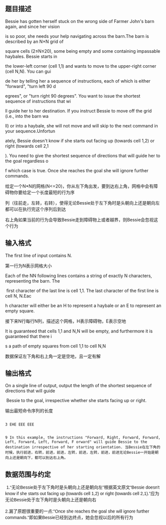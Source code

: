 ## 题目描述

<div>
 Bessie has gotten herself stuck on the wrong side of Farmer John's barn again, and since her vision 
</div>
<div>
 is so poor, she needs your help navigating across the barn.The barn is described by an N×N grid of 
</div>
<div>
 square cells (2≤N≤20), some being empty and some containing impassable haybales. Bessie starts in 
</div>
<div>
 the lower-left corner (cell 1,1) and wants to move to the upper-right corner (cell N,N). You can gui
</div>
<div>
 de her by telling her a sequence of instructions, each of which is either "forward", "turn left 90 d
</div>
<div>
 egrees", or "turn right 90 degrees". You want to issue the shortest sequence of instructions that wi
</div>
<div>
 ll guide her to her destination. If you instruct Bessie to move off the grid (i.e., into the barn wa
</div>
<div>
 ll) or into a haybale, she will not move and will skip to the next command in your sequence.Unfortun
</div>
<div>
 ately, Bessie doesn't know if she starts out facing up (towards cell 1,2) or right (towards cell 2,1
</div>
<div>
 ). You need to give the shortest sequence of directions that will guide her to the goal regardless o
</div>
<div>
 f which case is true. Once she reaches the goal she will ignore further commands.
</div>
<div></div>
<div>
 给定一个N*N的网格(N<=20)，你从左下角出发，要到达右上角，网格中会有障碍物你要给定一个长度最短的行为序
</div>
<div>
 列（往前走，左转，右转），使得无论Bessie处于左下角时是头朝向上还是朝向左都可以在执行完这个序列后到达
</div>
<div>
 右上角如果当前的行为会导致Bessie走到障碍物上或者越界，则Bessie会忽视这个行为
</div>
<div></div>
<p></p>

## 输入格式

<div>
 The first line of input contains N.
</div>
<div>
 第一行为N表示网格大小
</div>
<div>
 Each of the NN following lines contains a string of exactly N characters, representing the barn. The
</div>
<div>
  first character of the last line is cell 1,1. The last character of the first line is cell N, N.Eac
</div>
<div>
 h character will either be an H to represent a haybale or an E to represent an empty square.
</div>
<div></div>
<div>
 接下来N行每行N列，描述这个网格，H表示障碍物，E表示空地
</div>
<div></div>
<div>
 It is guaranteed that cells 1,1 and N,N will be empty, and furthermore it is guaranteed that there i
</div>
<div>
 s a path of empty squares from cell 1,1 to cell N,N
</div>
<div></div>
<div>
 数据保证左下角和右上角一定是空地，且一定有解
</div>
<div></div>
<p></p>

## 输出格式

<div>
 On a single line of output, output the length of the shortest sequence of directions that will guide
</div>
<div>
  Bessie to the goal, irrespective whether she starts facing up or right.
</div>
<div>
 输出最短命令序列的长度
</div>
<div></div>
<p></p>

```input1
3 EHE EEE EEE
```
```output1
9 In this example, the instructions "Forward, Right, Forward, Forward, Left, Forward, Left, Forward, F orward" will guide Bessie to the destination irrespective of her starting orientation. 当Bessie在左下角的时候，执行前进，右转，前进，前进，左转，前进，左转，前进，前进无论Bessie一开始是朝 向上还是朝向下，都可以到达右上角。
```
## 数据范围与约定

<p> <span style="font-family: arial, verdana, helvetica, sans-serif;">1.“无论Bessie处于左下角时是头朝向上还是朝向左”根据英文原文“Bessie doesn't know if she starts out facing up (towards cell 1,2) or right (towards cell 2,1).”应为无论Bessie处于左下角时是头朝向上还是朝向右</span><br style="font-family: arial, verdana, helvetica, sans-serif;"><br> <span style="font-family: arial, verdana, helvetica, sans-serif;">2.漏了原题很重要的一点:"Once she reaches the goal she will ignore further commands."即如果Bessie已经到达终点，她会忽视以后的所有行为</span></p>

